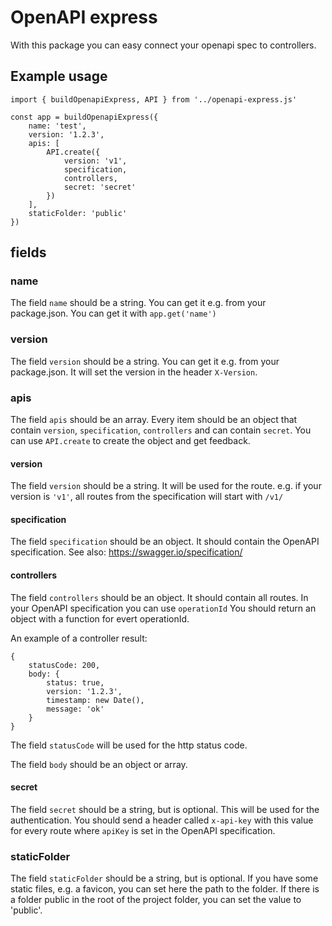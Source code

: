 # OpenAPI express

With this package you can easy connect your openapi spec to controllers.

## Example usage

```
import { buildOpenapiExpress, API } from '../openapi-express.js'

const app = buildOpenapiExpress({
    name: 'test',
    version: '1.2.3',
    apis: [
        API.create({
            version: 'v1',
            specification,
            controllers,
            secret: 'secret'
        })
    ],
    staticFolder: 'public'
})
```

## fields

### name

The field `name` should be a string.
You can get it e.g. from your package.json.
You can get it with `app.get('name')`

### version

The field `version` should be a string.
You can get it e.g. from your package.json.
It will set the version in the header `X-Version`.

### apis

The field `apis` should be an array.
Every item should be an object that contain `version`, `specification`, `controllers` and can contain `secret`.
You can use `API.create` to create the object and get feedback.

#### version

The field `version` should be a string.
It will be used for the route.
e.g. if your version is `'v1'`, all routes from the specification will start with `/v1/`

#### specification

The field `specification` should be an object.
It should contain the OpenAPI specification.
See also: https://swagger.io/specification/

#### controllers

The field `controllers` should be an object.
It should contain all routes.
In your OpenAPI specification you can use `operationId`
You should return an object with a function for evert operationId.

An example of a controller result:
```
{
    statusCode: 200,
    body: {
        status: true,
        version: '1.2.3',
        timestamp: new Date(),
        message: 'ok'
    }
}
```

The field `statusCode` will be used for the http status code.

The field `body` should be an object or array.

#### secret

The field `secret` should be a string, but is optional.
This will be used for the authentication.
You should send a header called `x-api-key` with this value 
for every route where `apiKey` is set in the OpenAPI specification.

### staticFolder

The field `staticFolder` should be a string, but is optional.
If you have some static files, e.g. a favicon, you can set here the path to the folder.
If there is a folder public in the root of the project folder, you can set the value to 'public'.